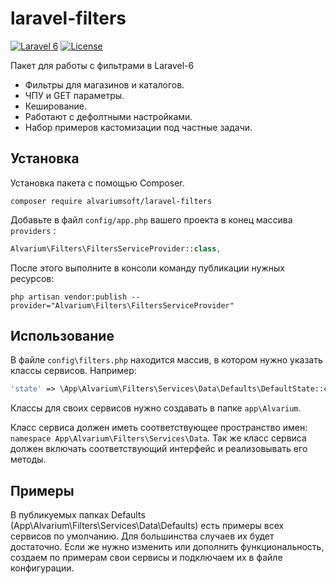 laravel-filters
=================
[![Laravel 6](https://img.shields.io/badge/Laravel-5-orange.svg?style=flat-square)](http://laravel.com)
[![License](http://img.shields.io/badge/license-MIT-brightgreen.svg?style=flat-square)](https://tldrlegal.com/license/mit-license)

Пакет для работы с фильтрами в Laravel-6

  * Фильтры для магазинов и каталогов.
  * ЧПУ и GET параметры.
  * Кеширование.
  * Работают с дефолтными настройками.
  * Набор примеров кастомизации под частные задачи.


  
Установка
------------------
Установка пакета с помощью Composer.

```
composer require alvariumsoft/laravel-filters
```

Добавьте в файл `config/app.php` вашего проекта в конец массива `providers` :

```php
Alvarium\Filters\FiltersServiceProvider::class,
```


После этого выполните в консоли команду публикации нужных ресурсов:

```
php artisan vendor:publish --provider="Alvarium\Filters\FiltersServiceProvider"
```


Использование
-------------

В файле `config\filters.php` находится массив, в котором нужно указать классы сервисов. Например:
```php
'state' => \App\Alvarium\Filters\Services\Data\Defaults\DefaultState::class,
```

Классы для своих сервисов нужно создавать в папке `app\Alvarium`.

Класс сервиса должен иметь соответствующее пространство имен: `namespace App\Alvarium\Filters\Services\Data`. Так же класс сервиса должен включать соответствующий интерфейс и реализовывать его методы. 


Примеры
-------------

В публикуемых папках Defaults (App\Alvarium\Filters\Services\Data\Defaults) есть примеры всех сервисов по умолчанию. Для большинства случаев их будет достаточно.
Если же нужно изменить или дополнить функциональность, создаем по примерам свои сервисы и подключаем их в файле конфигурации.